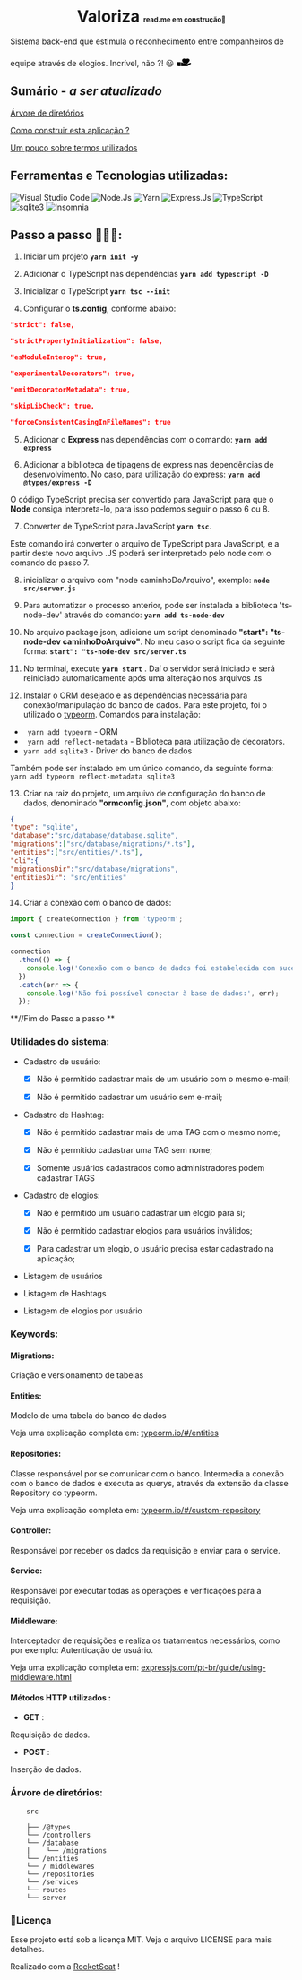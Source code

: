 <h1 style="text-align: center"> Valoriza <small style="font-size: 12px">read.me em construção🚧 </small></h1>

Sistema back-end que estimula o reconhecimento entre companheiros de equipe através de elogios. Incrível, não ?! 😃<svg width="56" height="36" viewBox="15 -50 70 80" fill="none" xmlns="http://www.w3.org/2000/svg">
<path d="M3.5 33.5956L0 14.0956H15V33.5956H3.5Z" fill="black"/>
<path d="M16.5 32.5956V15.0956C16.5 15.0956 21 15.0956 22.5 16.0956C24 17.0956 26 19.0956 26 19.0956H34.5C34.5 19.0956 36 19.0956 36 20.5956C36 22.0956 35.7947 22.3903 36 22.5956C36.5 23.0956 52 17.0956 53.5 16.5956C55 16.0956 56.0982 18.5443 55 21.0956C55 21.0956 35 35 33.5 35.5C32 36 16.5 32.5956 16.5 32.5956Z" fill="black"/>
<path d="M21 10.0956C21 10.0956 25.5 18.5 27 18.5C28.5 18.5 34 18 35.5 18.5C37 19 36 21.5956 36.5 21.5956C37 21.5956 39 21.0956 40.5 20.5956C42 20.0956 46.5 14.0956 46.5 14.0956L49.5 10.0956C49.6068 10.0504 51 7.09562 50 4.59562C49.5 2.59562 46.1836 0.443488 43 0.0956206C39.4367 -0.29374 36.2419 2.08104 35 4.09562C33.8287 1.07519 31.5 -0.40438 27.5 0.0956206C24.5346 0.865768 23.4518 1.20428 21 4.59562C20.024 6.7435 20.2515 7.94774 21 10.0956Z" fill="black"/>
</svg>

## Sumário - _a ser atualizado_

[Árvore de diretórios](#árvore-de-diretórios)

[Como construir esta aplicação ?](#passo-a-passo-)

[Um pouco sobre termos utilizados](#Keywords)

## Ferramentas e Tecnologias utilizadas:

![Visual Studio Code](https://img.shields.io/badge/Visual_Studio_Code-0078D4?style=for-the-badge&logo=visual%20studio%20code&logoColor=white) ![Node.Js](https://img.shields.io/badge/Node.js-339933?style=for-the-badge&logo=nodedotjs&logoColor=white) ![Yarn](https://img.shields.io/badge/Yarn-2C8EBB?style=for-the-badge&logo=yarn&logoColor=white) ![Express.Js](https://img.shields.io/badge/Express.js-000000?style=for-the-badge&logo=express&logoColor=white) ![TypeScript](https://img.shields.io/badge/TypeScript-007ACC?style=for-the-badge&logo=typescript&logoColor=white) ![sqlite3](https://img.shields.io/badge/SQLite-07405E?style=for-the-badge&logo=sqlite&logoColor=white) ![Insomnia](https://img.shields.io/badge/Insomnia-5849be?style=for-the-badge&logo=Insomnia&logoColor=white)

## Passo a passo 🚀👩‍💻:

1. Iniciar um projeto **`yarn init -y`**

2. Adicionar o TypeScript nas dependências **`yarn add typescript -D`**

3. Inicializar o TypeScript **`yarn tsc --init`**

4. Configurar o **ts.config**, conforme abaixo:

```Json
"strict": false,

"strictPropertyInitialization": false,

"esModuleInterop": true,

"experimentalDecorators": true,

"emitDecoratorMetadata": true,

"skipLibCheck": true,

"forceConsistentCasingInFileNames": true
```

5. Adicionar o **Express** nas dependências com o comando: **`yarn add express`**

6. Adicionar a biblioteca de tipagens de express nas dependências de desenvolvimento. No caso, para utilização do express: **`yarn add @types/express -D`**

O código TypeScript precisa ser convertido para JavaScript para que o **Node** consiga interpreta-lo, para isso podemos seguir o passo 6 ou 8.

7. Converter de TypeScript para JavaScript **`yarn tsc`**.

Este comando irá converter o arquivo de TypeScript para JavaScript, e a partir deste novo arquivo .JS poderá ser interpretado pelo node com o comando do passo 7.

8. inicializar o arquivo com "node caminhoDoArquivo", exemplo:
   **`node src/server.js`**

9. Para automatizar o processo anterior, pode ser instalada a biblioteca 'ts-node-dev' através do comando: **`yarn add ts-node-dev`**

10. No arquivo package.json, adicione um script denominado **"start": "ts-node-dev caminhoDoArquivo"**. No meu caso o script fica da seguinte forma: **`start": "ts-node-dev src/server.ts`**

11. No terminal, execute **`yarn start`** . Daí o servidor será iniciado e será reiniciado automaticamente após uma alteração nos arquivos .ts

12. Instalar o ORM desejado e as dependências necessária para conexão/manipulação do banco de dados. Para este projeto, foi o utilizado o [typeorm](https://typeorm.io). Comandos para instalação:

- ` yarn add typeorm` - ORM
- ` yarn add reflect-metadata` - Biblioteca para utilização de decorators.
- `yarn add sqlite3` - Driver do banco de dados

Também pode ser instalado em um único comando, da seguinte forma:` yarn add typeorm reflect-metadata sqlite3`

13. Criar na raiz do projeto, um arquivo de configuração do banco de dados, denominado **"ormconfig.json"**, com objeto abaixo:

```Json
{
"type": "sqlite",
"database":"src/database/database.sqlite",
"migrations":["src/database/migrations/*.ts"],
"entities":["src/entities/*.ts"],
"cli":{
"migrationsDir":"src/database/migrations",
"entitiesDir": "src/entities"
}
```

14. Criar a conexão com o banco de dados:

```typescript
import { createConnection } from 'typeorm';

const connection = createConnection();

connection
  .then(() => {
    console.log('Conexão com o banco de dados foi estabelecida com sucesso.');
  })
  .catch(err => {
    console.log('Não foi possível conectar à base de dados:', err);
  });
```

**//Fim do Passo a passo **

### Utilidades do sistema:

- Cadastro de usuário:

  -[x] Não é permitido cadastrar mais de um usuário com o mesmo e-mail;

  -[x] Não é permitido cadastrar um usuário sem e-mail;

- Cadastro de Hashtag:

  -[x] Não é permitido cadastrar mais de uma TAG com o mesmo nome;

  -[x] Não é permitido cadastrar uma TAG sem nome;

  -[x] Somente usuários cadastrados como administradores podem cadastrar TAGS

- Cadastro de elogios:

  -[x] Não é permitido um usuário cadastrar um elogio para si;

  -[x] Não é permitido cadastrar elogios para usuários inválidos;

  -[x] Para cadastrar um elogio, o usuário precisa estar cadastrado na aplicação;

- Listagem de usuários
- Listagem de Hashtags
- Listagem de elogios por usuário

### Keywords:

#### Migrations:

Criação e versionamento de tabelas

#### Entities:

Modelo de uma tabela do banco de dados

Veja uma explicação completa em: [typeorm.io/#/entities](https://typeorm.io/#/entities)

#### Repositories:

Classe responsável por se comunicar com o banco. Intermedia a conexão com o banco de dados e executa as querys, através da extensão da classe Repository do typeorm.

Veja uma explicação completa em: [typeorm.io/#/custom-repository](https://typeorm.io/#/custom-repository)

#### Controller:

Responsável por receber os dados da requisição e enviar para o service.

#### Service:

Responsável por executar todas as operações e verificações para a requisição.

#### Middleware:

Interceptador de requisições e realiza os tratamentos necessários, como por exemplo: Autenticação de usuário.

Veja uma explicação completa em: [expressjs.com/pt-br/guide/using-middleware.html](https://expressjs.com/pt-br/guide/using-middleware.html)

#### Métodos HTTP utilizados :

- **GET** :

Requisição de dados.

- **POST** :

Inserção de dados.

### Árvore de diretórios:

```
    src

    ├── /@types
    └── /controllers
    └── /database
    |    └── /migrations
    └── /entities
    └── / middlewares
    └── /repositories
    └── /services
    └── routes
    └── server
```

### 📄Licença

Esse projeto está sob a licença MIT. Veja o arquivo LICENSE para mais detalhes.

Realizado com a [RocketSeat](https://rocketseat.com.br/) !
